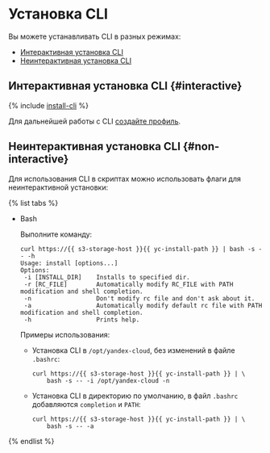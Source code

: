 # Установка CLI

Вы можете устанавливать CLI в разных режимах: 
- [Интерактивная установка CLI](#interactive)
- [Неинтерактивная установка CLI](#non-interactive)

## Интерактивная установка CLI {#interactive}

{% include [install-cli](../../_includes/cli/install-cli.md) %}

Для дальнейшей работы с CLI [создайте профиль](profile/profile-create.md).

## Неинтерактивная установка CLI {#non-interactive}

Для использования CLI в скриптах можно использовать флаги для неинтерактивной установки: 

{% list tabs %}

- Bash

    Выполните команду: 
    
    ```
    curl https://{{ s3-storage-host }}{{ yc-install-path }} | bash -s -- -h
    Usage: install [options...]
    Options:
     -i [INSTALL_DIR]    Installs to specified dir.
     -r [RC_FILE]        Automatically modify RC_FILE with PATH modification and shell completion.
     -n                  Don't modify rc file and don't ask about it.
     -a                  Automatically modify default rc file with PATH modification and shell completion.
     -h                  Prints help.
    ```
    
    Примеры использования:  
    - Установка CLI в `/opt/yandex-cloud`, без изменений в файле `.bashrc`:
    
        ```
        curl https://{{ s3-storage-host }}{{ yc-install-path }} | \
            bash -s -- -i /opt/yandex-cloud -n
        ```
    - Установка CLI в директорию по умолчанию, в файл `.bashrc` добавляются `completion` и `PATH`:  
        
        ```
        curl https://{{ s3-storage-host }}{{ yc-install-path }} | \
            bash -s -- -a
        ``` 

{% endlist %}

